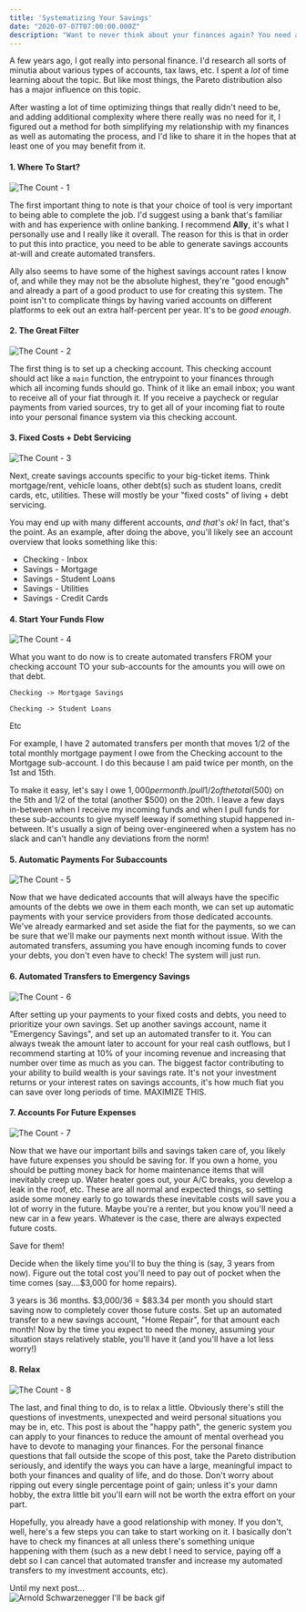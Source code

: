 ```yaml
---
title: 'Systematizing Your Savings'
date: "2020-07-07T07:00:00.000Z"
description: "Want to never think about your finances again? You need a system!"
---
```


A few years ago, I got really into personal finance. I'd research all sorts of minutia about various types of accounts, tax laws, etc. I spent a _lot_ of time learning about the topic. But like most things, the Pareto distribution also has a major influence on this topic.

After wasting a lot of time optimizing things that really didn't need to be, and adding additional complexity where there really was no need for it, I figured out a method for both simplifying my relationship with my finances as well as automating the process, and I'd like to share it in the hopes that at least one of you may benefit from it.

#### 1. Where To Start?

![The Count - 1](https://i.ytimg.com/vi/xbbXhlMafcM/maxresdefault.jpg)

The first important thing to note is that your choice of tool is very important to being able to complete the job. I'd suggest using a bank that's familiar with and has experience with online banking. I recommend __Ally__, it's what I personally use and I really like it overall. The reason for this is that in order to put this into practice, you need to be able to generate savings accounts at-will and create automated transfers.

Ally also seems to have some of the highest savings account rates I know of, and while they may not be the absolute highest, they're "good enough" and already a part of a good product to use for creating this system. The point isn't to complicate things by having varied accounts on different platforms to eek out an extra half-percent per year. It's to be _good enough_.

#### 2. The Great Filter

![The Count - 2](https://image.pbs.org/poster_images/assets/00100450265_bHIOl7y.jpg.resize.710x399.jpg)

The first thing is to set up a checking account. This checking account should act like a `main` function, the entrypoint to your finances through which all incoming funds should go. Think of it like an email inbox; you want to receive all of your fiat through it. If you receive a paycheck or regular payments from varied sources, try to get all of your incoming fiat to route into your personal finance system via this checking account.

#### 3. Fixed Costs + Debt Servicing

![The Count - 3](https://3.bp.blogspot.com/-q6YieSNC8EQ/TepwFWObVeI/AAAAAAAAGvY/q2-kTpbZCm8/s1600/Count+3.png)

Next, create savings accounts specific to your big-ticket items. Think mortgage/rent, vehicle loans, other debt(s) such as student loans, credit cards, etc, utilities. These will mostly be your "fixed costs" of living + debt servicing. 

You may end up with many different accounts, _and that's ok!_ In fact, that's the point. As an example, after doing the above, you'll likely see an account overview that looks something like this:

- Checking - Inbox
- Savings - Mortgage
- Savings - Student Loans
- Savings - Utilities
- Savings - Credit Cards

#### 4. Start Your Funds Flow

![The Count - 4](https://i.kinja-img.com/gawker-media/image/upload/s---ysF4SLK--/17unvzwcdevqqjpg.jpg)

What you want to do now is to create automated transfers FROM your checking account TO your sub-accounts for the amounts you will owe on that debt. 

`Checking -> Mortgage Savings`

`Checking -> Student Loans`

Etc

For example, I have 2 automated transfers per month that moves 1/2 of the total monthly mortgage payment I owe from the Checking account to the Mortgage sub-account. I do this because I am paid twice per month, on the 1st and 15th. 

To make it easy, let's say I owe $1,000 per month. I pull 1/2 of the total ($500) on the 5th and 1/2 of the total (another $500) on the 20th. I leave a few days in-between when I receive my incoming funds and when I pull funds for these sub-accounts to give myself leeway if something stupid happened in-between. It's usually a sign of being over-engineered when a system has no slack and can't handle any deviations from the norm!

#### 5. Automatic Payments For Subaccounts

![The Count - 5](https://2.bp.blogspot.com/-srQvt67e4Lk/UOihtLiirGI/AAAAAAAACMc/We-QJRbioLc/s1600/count+von+count.jpg)

Now that we have dedicated accounts that will always have the specific amounts of the debts we owe in them each month, we can set up automatic payments with your service providers from those dedicated accounts. We've already earmarked and set aside the fiat for the payments, so we can be sure that we'll make our payments next month without issue. With the automated transfers, assuming you have enough incoming funds to cover your debts, you don't even have to check! The system will just run.

#### 6. Automated Transfers to Emergency Savings
![The Count - 6](https://image.pbs.org/poster_images/assets/00100450270_lgvowSO.jpg)

After setting up your payments to your fixed costs and debts, you need to prioritize your own savings. Set up another savings account, name it "Emergency Savings", and set up an automated transfer to it. You can always tweak the amount later to account for your real cash outflows, but I recommend starting at 10% of your incoming revenue and increasing that number over time as much as you can. The biggest factor contributing to your ability to build wealth is your savings rate. It's not your investment returns or your interest rates on savings accounts, it's how much fiat you can save over long periods of time. MAXIMIZE THIS.

#### 7. Accounts For Future Expenses
![The Count - 7](https://circuswarehouse.com/wp-content/uploads/2019/01/count7.jpg)

Now that we have our important bills and savings taken care of, you likely have future expenses you should be saving for. If you own a home, you should be putting money back for home maintenance items that will inevitably creep up. Water heater goes out, your A/C breaks, you develop a leak in the roof, etc. These are all normal and expected things, so setting aside some money early to go towards these inevitable costs will save you a lot of worry in the future. Maybe you're a renter, but you know you'll need a new car in a few years. Whatever is the case, there are always expected future costs.

Save for them!

Decide when the likely time you'll to buy the thing is (say, 3 years from now). Figure out the total cost you'll need to pay out of pocket when the time comes (say....$3,000 for home repairs).

3 years is 36 months. $3,000/36 = $83.34 per month you should start saving now to completely cover those future costs. Set up an automated transfer to a new savings account, "Home Repair", for that amount each month! Now by the time you expect to need the money, assuming your situation stays relatively stable, you'll have it (and you'll have a lot less worry!)

#### 8. Relax
![The Count - 8](https://i.ytimg.com/vi/CyBVTmlNMJQ/maxresdefault.jpg)

The last, and final thing to do, is to relax a little. Obviously there's still the questions of investments, unexpected and weird personal situations you may be in, etc. This post is about the "happy path", the generic system you can apply to your finances to reduce the amount of mental overhead you have to devote to managing your finances. For the personal finance questions that fall outside the scope of this post, take the Pareto distribution seriously, and identify the ways you can have a large, meaningful impact to both your finances and quality of life, and do those. Don't worry about ripping out every single percentage point of gain; unless it's your damn hobby, the extra little bit you'll earn will not be worth the extra effort on your part.

Hopefully, you already have a good relationship with money. If you don't, well, here's a few steps you can take to start working on it. I basically don't have to check my finances at all unless there's something unique happening with them (such as a new debt I need to service, paying off a debt so I can cancel that automated transfer and increase my automated transfers to my investment accounts, etc).

Until my next post...
<br/>
![Arnold Schwarzenegger I'll be back gif](https://media.giphy.com/media/JDKxRN0Bvmm2c/giphy.gif)